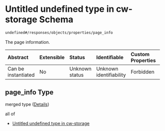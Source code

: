 # Untitled undefined type in cw-storage Schema

```txt
undefined#/responses/objects/properties/page_info
```

The page information.

| Abstract            | Extensible | Status         | Identifiable            | Custom Properties | Additional Properties | Access Restrictions | Defined In                                                         |
| :------------------ | :--------- | :------------- | :---------------------- | :---------------- | :-------------------- | :------------------ | :----------------------------------------------------------------- |
| Can be instantiated | No         | Unknown status | Unknown identifiability | Forbidden         | Allowed               | none                | [cw-storage.json\*](schema/cw-storage.json "open original schema") |

## page\_info Type

merged type ([Details](cw-storage-responses-objectsresponse-properties-page_info.md))

all of

* [Untitled undefined type in cw-storage](cw-storage-responses-objectsresponse-properties-page_info-allof-0.md "check type definition")
